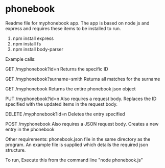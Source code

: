 # phonebook
Readme file for myphonebook app.
The app is based on node js and express and requires these items to be installed to run.

1.  npm install express
2.  npm install fs
3.  npm install body-parser

Example calls:

GET /myphonebook?id=n
Returns the specific ID

GET /myphonebook?surname=smith
Returns all matches for the surname

GET /myphonebook
Returns the entire phonebook json object

PUT /myphonebook?id=n
Also requires a request body.
Replaces the ID specified with the updated items in the request body.

DELETE /myphonebook?id=n
Deletes the entry specified

POST /myphonebook
Also requires a JSON request body.
Creates a new entry in the phonebook


Other requirements:
phonebook.json file in the same directory as the program.
An example file is supplied which details the required json structure.

To run, Execute this from the command line "node phonebook.js"
